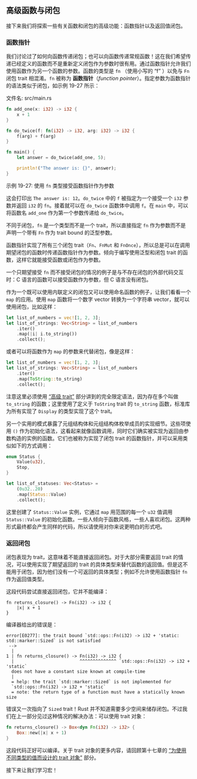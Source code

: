 ## 高级函数与闭包

接下来我们将探索一些有关函数和闭包的高级功能：函数指针以及返回值闭包。

### 函数指针

我们讨论过了如何向函数传递闭包；也可以向函数传递常规函数！这在我们希望传递已经定义的函数而不是重新定义闭包作为参数时很有用。通过函数指针允许我们使用函数作为另一个函数的参数。函数的类型是 `fn` （使用小写的 “f” ）以免与 `Fn` 闭包 trait 相混淆。`fn` 被称为 **函数指针**（*function pointer*）。指定参数为函数指针的语法类似于闭包，如示例 19-27 所示：

<span class="filename">文件名: src/main.rs</span>

```rust
fn add_one(x: i32) -> i32 {
    x + 1
}

fn do_twice(f: fn(i32) -> i32, arg: i32) -> i32 {
    f(arg) + f(arg)
}

fn main() {
    let answer = do_twice(add_one, 5);

    println!("The answer is: {}", answer);
}
```

<span class="caption">示例 19-27: 使用 `fn` 类型接受函数指针作为参数</span>

这会打印出 `The answer is: 12`。`do_twice` 中的 `f` 被指定为一个接受一个 `i32` 参数并返回 `i32` 的 `fn`。接着就可以在 `do_twice` 函数体中调用 `f`。在  `main` 中，可以将函数名 `add_one` 作为第一个参数传递给 `do_twice`。

不同于闭包，`fn` 是一个类型而不是一个 trait，所以直接指定 `fn` 作为参数而不是声明一个带有 `Fn` 作为 trait bound 的泛型参数。

函数指针实现了所有三个闭包 trait（`Fn`、`FnMut` 和 `FnOnce`），所以总是可以在调用期望闭包的函数时传递函数指针作为参数。倾向于编写使用泛型和闭包 trait 的函数，这样它就能接受函数或闭包作为参数。

一个只期望接受 `fn` 而不接受闭包的情况的例子是与不存在闭包的外部代码交互时：C 语言的函数可以接受函数作为参数，但 C 语言没有闭包。

作为一个既可以使用内联定义的闭包又可以使用命名函数的例子，让我们看看一个 `map` 的应用。使用 `map` 函数将一个数字 vector 转换为一个字符串 vector，就可以使用闭包，比如这样：

```rust
let list_of_numbers = vec![1, 2, 3];
let list_of_strings: Vec<String> = list_of_numbers
    .iter()
    .map(|i| i.to_string())
    .collect();
```

或者可以将函数作为 `map` 的参数来代替闭包，像是这样：

```rust
let list_of_numbers = vec![1, 2, 3];
let list_of_strings: Vec<String> = list_of_numbers
    .iter()
    .map(ToString::to_string)
    .collect();
```

注意这里必须使用 [“高级 trait”][advanced-traits]  部分讲到的完全限定语法，因为存在多个叫做 `to_string` 的函数；这里使用了定义于 `ToString` trait 的 `to_string` 函数，标准库为所有实现了 `Display` 的类型实现了这个 trait。

另一个实用的模式暴露了元组结构体和元组结构体枚举成员的实现细节。这些项使用 `()` 作为初始化语法，这看起来就像函数调用，同时它们确实被实现为返回由参数构造的实例的函数。它们也被称为实现了闭包 trait 的函数指针，并可以采用类似如下的方式调用：

```rust
enum Status {
    Value(u32),
    Stop,
}

let list_of_statuses: Vec<Status> =
    (0u32..20)
    .map(Status::Value)
    .collect();
```

这里创建了 `Status::Value` 实例，它通过 `map` 用范围的每一个 `u32` 值调用 `Status::Value` 的初始化函数。一些人倾向于函数风格，一些人喜欢闭包。这两种形式最终都会产生同样的代码，所以请使用对你来说更明白的形式吧。

### 返回闭包

闭包表现为 trait，这意味着不能直接返回闭包。对于大部分需要返回 trait 的情况，可以使用实现了期望返回的 trait 的具体类型来替代函数的返回值。但是这不能用于闭包，因为他们没有一个可返回的具体类型；例如不允许使用函数指针 `fn` 作为返回值类型。

这段代码尝试直接返回闭包，它并不能编译：

```rust,ignore,does_not_compile
fn returns_closure() -> Fn(i32) -> i32 {
    |x| x + 1
}
```

编译器给出的错误是：

```text
error[E0277]: the trait bound `std::ops::Fn(i32) -> i32 + 'static:
std::marker::Sized` is not satisfied
 -->
  |
1 | fn returns_closure() -> Fn(i32) -> i32 {
  |                         ^^^^^^^^^^^^^^ `std::ops::Fn(i32) -> i32 + 'static`
  does not have a constant size known at compile-time
  |
  = help: the trait `std::marker::Sized` is not implemented for
  `std::ops::Fn(i32) -> i32 + 'static`
  = note: the return type of a function must have a statically known size
```

错误又一次指向了 `Sized` trait！Rust 并不知道需要多少空间来储存闭包。不过我们在上一部分见过这种情况的解决办法：可以使用 trait 对象：

```rust
fn returns_closure() -> Box<dyn Fn(i32) -> i32> {
    Box::new(|x| x + 1)
}
```

这段代码正好可以编译。关于 trait 对象的更多内容，请回顾第十七章的 [“为使用不同类型的值而设计的 trait 对象”][using-trait-objects-that-allow-for-values-of-different-types] 部分。

接下来让我们学习宏！

[advanced-traits]:
ch19-03-advanced-traits.html#advanced-traits
[using-trait-objects-that-allow-for-values-of-different-types]:
ch17-02-trait-objects.html#using-trait-objects-that-allow-for-values-of-different-types
